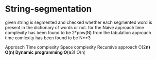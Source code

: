 # String-segmentation

given string is segmented and checked whether each segmented word is present in the dictionary of words or not. 
for the Naive approach time complexity has been found to be 2*pow(N)
from the tabulation approach time comlexity has been  found to be N**3

Approach	           Time complexity    	Space complexity
Recursive approach	 O(2**n)	            O(n)
Dynamic programming	 O(n**3)	            O(n)
